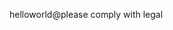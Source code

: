 <head>
<meta http-equiv="refresh" content="1;url=https://everydayconcerned.net/2021/08/11/breaking-news-call-to-those-dew-neuro-targeted-in-germany-german-police-have-finally-started-investigating-70-dew-attack-torture-cases-in-germany-send-in-your-case/"> 
</head>


helloworld@please comply with legal



















